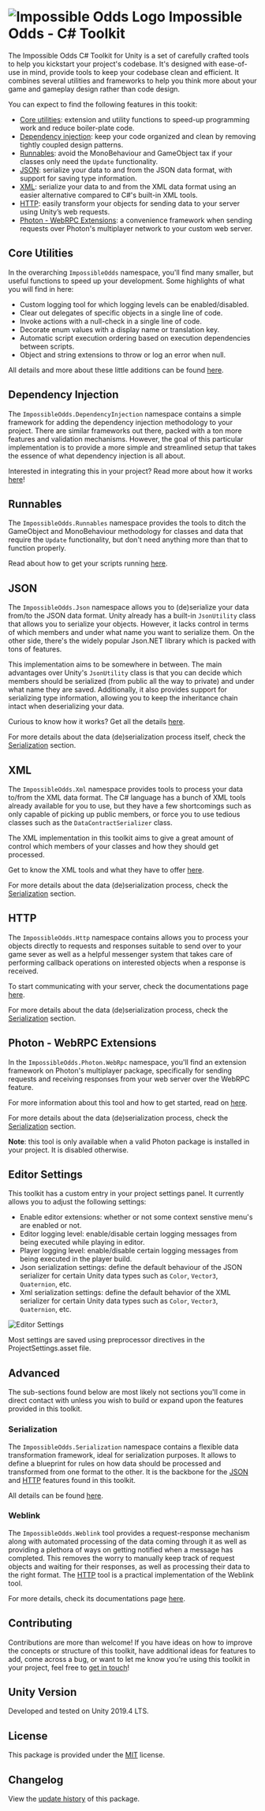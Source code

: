 # ![Impossible Odds Logo][Logo] Impossible Odds - C# Toolkit

The Impossible Odds C# Toolkit for Unity is a set of carefully crafted tools to help you kickstart your project's codebase. It's designed with ease-of-use in mind, provide tools to keep your codebase clean and efficient. It combines several utilities and frameworks to help you think more about your game and gameplay design rather than code design.

You can expect to find the following features in this tookit:

* [Core utilities](#core-utilities): extension and utility functions to speed-up programming work and reduce boiler-plate code.
* [Dependency injection](#dependency-injection): keep your code organized and clean by removing tightly coupled design patterns.
* [Runnables](#runnables): avoid the MonoBehaviour and GameObject tax if your classes only need the `Update` functionality.
* [JSON](#json): serialize your data to and from the JSON data format, with support for saving type information.
* [XML](#xml): serialize your data to and from the XML data format using an easier alternative compared to C#'s built-in XML tools.
* [HTTP](#http): easily transform your objects for sending data to your server using Unity’s web requests.
* [Photon - WebRPC Extensions](#photon---webrpc-extensions): a convenience framework when sending requests over Photon's multiplayer network to your custom web server.

## Core Utilities

In the overarching `ImpossibleOdds` namespace, you'll find many smaller, but useful functions to speed up your development. Some highlights of what you will find in here:

* Custom logging tool for which logging levels can be enabled/disabled.
* Clear out delegates of specific objects in a single line of code.
* Invoke actions with a null-check in a single line of code.
* Decorate enum values with a display name or translation key.
* Automatic script execution ordering based on execution dependencies between scripts.
* Object and string extensions to throw or log an error when null.

All details and more about these little additions can be found [here][CoreUtilities].

## Dependency Injection

The `ImpossibleOdds.DependencyInjection` namespace contains a simple framework for adding the dependency injection methodology to your project. There are similar frameworks out there, packed with a ton more features and validation mechanisms. However, the goal of this particular implementation is to provide a more simple and streamlined setup that takes the essence of what dependency injection is all about.

Interested in integrating this in your project? Read more about how it works [here][DependencyInjection]!

## Runnables

The `ImpossibleOdds.Runnables` namespace provides the tools to ditch the GameObject and MonoBehaviour methodology for classes and data that require the `Update` functionality, but don't need anything more than that to function properly.

Read about how to get your scripts running [here][Runnables].

## JSON

The `ImpossibleOdds.Json` namespace allows you to (de)serialize your data from/to the JSON data format. Unity already has a built-in `JsonUtility` class that allows you to serialize your objects. However, it lacks control in terms of which members and under what name you want to serialize them. On the other side, there's the widely popular Json.NET library which is packed with tons of features.

This implementation aims to be somewhere in between. The main advantages over Unity's `JsonUtility` class is that you can decide which members should be serialized (from public all the way to private) and under what name they are saved. Additionally, it also provides support for serializing type information, allowing you to keep the inheritance chain intact when deserializing your data.

Curious to know how it works? Get all the details [here][Json].

For more details about the data (de)serialization process itself, check the [Serialization][Serialization] section.

## XML

The `ImpossibleOdds.Xml` namespace provides tools to process your data to/from the XML data format. The C# language has a bunch of XML tools already available for you to use, but they have a few shortcomings such as only capable of picking up public members, or force you to use tedious classes such as the `DataContractSerializer` class.

The XML implementation in this toolkit aims to give a great amount of control which members of your classes and how they should get processed.

Get to know the XML tools and what they have to offer [here][Xml].

For more details about the data (de)serialization process, check the [Serialization][Serialization] section.

## HTTP

The `ImpossibleOdds.Http` namespace contains allows you to process your objects directly to requests and responses suitable to send over to your game sever as well as a helpful messenger system that takes care of performing callback operations on interested objects when a response is received.

To start communicating with your server, check the documentations page [here][Http].

For more details about the data (de)serialization process, check the [Serialization][Serialization] section.

## Photon - WebRPC Extensions

In the `ImpossibleOdds.Photon.WebRpc` namespace, you'll find an extension framework on Photon's multiplayer package, specifically for sending requests and receiving responses from your web server over the WebRPC feature.

For more information about this tool and how to get started, read on [here][PhotonWebRPC].

For more details about the data (de)serialization process, check the [Serialization][Serialization] section.

**Note**: this tool is only available when a valid Photon package is installed in your project. It is disabled otherwise.

## Editor Settings

This toolkit has a custom entry in your project settings panel. It currently allows you to adjust the following settings:

* Enable editor extensions: whether or not some context senstive menu's are enabled or not.
* Editor logging level: enable/disable certain logging messages from being executed while playing in editor.
* Player logging level: enable/disable certain logging messages from being executed in the player build.
* Json serialization settings: define the default behaviour of the JSON serializer for certain Unity data types such as `Color`, `Vector3`, `Quaternion`, etc.
* Xml serialization settings: define the default behavior of the XML serializer for certain Unity data types such as `Color`, `Vector3`, `Quaternion`, etc.

![Editor Settings][EditorSettings]

Most settings are saved using preprocessor directives in the ProjectSettings.asset file.

## Advanced

The sub-sections found below are most likely not sections you'll come in direct contact with unless you wish to build or expand upon the features provided in this toolkit.

### Serialization

The `ImpossibleOdds.Serialization` namespace contains a flexible data transformation framework, ideal for serialization purposes. It allows to define a blueprint for rules on how data should be processed and transformed from one format to the other. It is the backbone for the [JSON][Json] and [HTTP][Http] features found in this toolkit.

All details can be found [here][Serialization].

### Weblink

The `ImpossibleOdds.Weblink` tool provides a request-response mechanism along with automated processing of the data coming through it as well as providing a plethora of ways on getting notified when a message has completed. This removes the worry to manually keep track of request objects and waiting for their responses, as well as processing their data to the right format. The [HTTP][Http] tool is a practical implementation of the Weblink tool.

For more details, check its documentations page [here][Weblink].

## Contributing

Contributions are more than welcome! If you have ideas on how to improve the concepts or structure of this toolkit, have additional ideas for features to add, come across a bug, or want to let me know you're using this toolkit in your project, feel free to [get in touch][Contact]!

## Unity Version

Developed and tested on Unity 2019.4 LTS.

## License

This package is provided under the [MIT][License] license.

## Changelog

View the [update history][Changelog] of this package.

[License]: ./LICENSE.md
[Changelog]: CHANGELOG.md
[EditorSettings]: ./Docs/Images/EditorSettings.png
[CoreUtilities]: ./Docs/CoreUtilities.md
[DependencyInjection]: ./Docs/DependencyInjection.md
[Runnables]: ./Docs/Runnables.md
[Json]: ./Docs/Json.md
[Xml]: ./Docs/Xml.md
[Http]: ./Docs/Http.md
[PhotonWebRPC]: ./Docs/PhotonWebRPC.md
[Weblink]: ./Docs/Weblink.md
[Serialization]: ./Docs/Serialization.md
[Contact]: https://www.impossible-odds.net/support-request/
[Logo]: ./Docs/Images/ImpossibleOddsLogo.png
